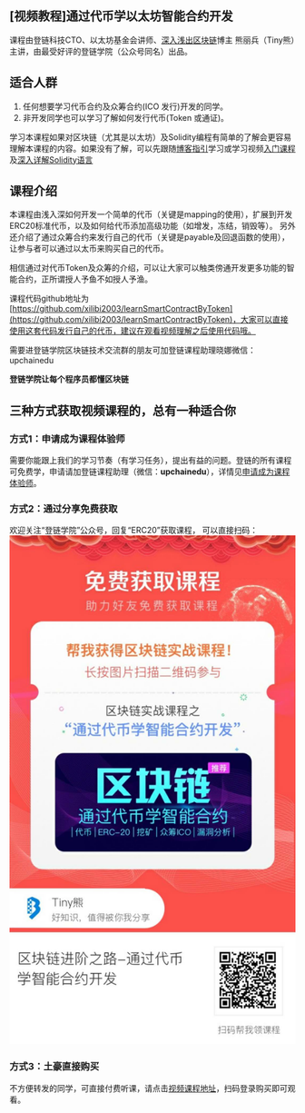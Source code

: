 ## [视频教程]通过代币学以太坊智能合约开发

课程由登链科技CTO、以太坊基金会讲师、[深入浅出区块链](https://learnblockchain.cn)博主 熊丽兵（Tiny熊）主讲，由最受好评的登链学院（公众号同名）出品。

## 适合人群

1. 任何想要学习代币合约及众筹合约(ICO 发行)开发的同学。
2. 非开发同学也可以学习了解如何发行代币(Token 或通证)。

学习本课程如果对区块链（尤其是以太坊）及Solidity编程有简单的了解会更容易理解本课程的内容。如果没有了解，可以先跟随[博客指引](https://learnblockchain.cn/2018/01/11/guide/)学习或学习视频[入门课程](https://wiki.learnblockchain.cn/course/beginner.html)及[深入详解Solidity语言](https://wiki.learnblockchain.cn/course/solidity.html)


## 课程介绍

本课程由浅入深如何开发一个简单的代币（关键是mapping的使用），扩展到开发ERC20标准代币，以及如何给代币添加高级功能（如增发，冻结，销毁等）。
另外还介绍了通过众筹合约来发行自己的代币（关键是payable及回退函数的使用），让参与者可以通过以太币来购买自己的代币。

相信通过对代币Token及众筹的介绍，可以让大家可以触类傍通开发更多功能的智能合约，正所谓授人予鱼不如授人予渔。


课程代码github地址为[https://github.com/xilibi2003/learnSmartContractByToken](https://github.com/xilibi2003/learnSmartContractByToken)，大家可以直接使用这套代码发行自己的代币，建议在观看视频理解之后使用代码哦。

需要进登链学院区块链技术交流群的朋友可加登链课程助理晓娜微信：upchainedu

**登链学院让每个程序员都懂区块链**

## 三种方式获取视频课程的，总有一种适合你

### 方式1：申请成为课程体验师
 需要你能跟上我们的学习节奏（有学习任务），提出有益的问题。登链的所有课程可免费学，申请请加登链课程助理（微信：**upchainedu**），详情见[申请成为课程体验师](https://learnblockchain.cn/course/#%E6%8B%9B%E5%8B%9F%E8%AF%BE%E7%A8%8B%E4%BD%93%E9%AA%8C%E5%B8%88)。

###  方式2：通过分享免费获取

欢迎关注“登链学院”公众号，回复“ERC20”获取课程， 可以直接扫码：
![](../images/token.jpeg)

### 方式3：土豪直接购买
不方便转发的同学，可直接付费听课，请点击[视频课程地址](https://m.qlchat.com/wechat/page/channel-intro?channelId=2000001541262578)，扫码登录购买即可观看。
